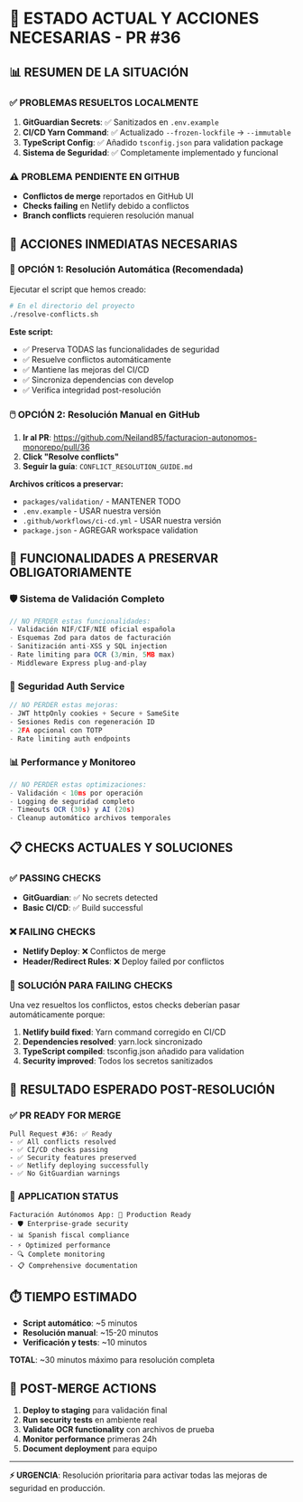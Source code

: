 # 🔧 ESTADO ACTUAL Y ACCIONES NECESARIAS - PR #36

## 📊 RESUMEN DE LA SITUACIÓN

### ✅ **PROBLEMAS RESUELTOS LOCALMENTE**
1. **GitGuardian Secrets**: ✅ Sanitizados en `.env.example`
2. **CI/CD Yarn Command**: ✅ Actualizado `--frozen-lockfile` → `--immutable`
3. **TypeScript Config**: ✅ Añadido `tsconfig.json` para validation package
4. **Sistema de Seguridad**: ✅ Completamente implementado y funcional

### ⚠️ **PROBLEMA PENDIENTE EN GITHUB**
- **Conflictos de merge** reportados en GitHub UI
- **Checks failing** en Netlify debido a conflictos
- **Branch conflicts** requieren resolución manual

## 🎯 ACCIONES INMEDIATAS NECESARIAS

### 🔄 **OPCIÓN 1: Resolución Automática (Recomendada)**

Ejecutar el script que hemos creado:

```bash
# En el directorio del proyecto
./resolve-conflicts.sh
```

**Este script:**
- ✅ Preserva TODAS las funcionalidades de seguridad
- ✅ Resuelve conflictos automáticamente
- ✅ Mantiene las mejoras del CI/CD
- ✅ Sincroniza dependencias con develop
- ✅ Verifica integridad post-resolución

### 🖱️ **OPCIÓN 2: Resolución Manual en GitHub**

1. **Ir al PR**: https://github.com/Neiland85/facturacion-autonomos-monorepo/pull/36
2. **Click "Resolve conflicts"**
3. **Seguir la guía**: `CONFLICT_RESOLUTION_GUIDE.md`

**Archivos críticos a preservar:**
- `packages/validation/` - MANTENER TODO
- `.env.example` - USAR nuestra versión
- `.github/workflows/ci-cd.yml` - USAR nuestra versión
- `package.json` - AGREGAR workspace validation

## 🚀 FUNCIONALIDADES A PRESERVAR OBLIGATORIAMENTE

### 🛡️ **Sistema de Validación Completo**
```typescript
// NO PERDER estas funcionalidades:
- Validación NIF/CIF/NIE oficial española
- Esquemas Zod para datos de facturación
- Sanitización anti-XSS y SQL injection
- Rate limiting para OCR (3/min, 5MB max)
- Middleware Express plug-and-play
```

### 🔐 **Seguridad Auth Service**
```typescript
// NO PERDER estas mejoras:
- JWT httpOnly cookies + Secure + SameSite
- Sesiones Redis con regeneración ID
- 2FA opcional con TOTP
- Rate limiting auth endpoints
```

### 📊 **Performance y Monitoreo**
```typescript
// NO PERDER estas optimizaciones:
- Validación < 10ms por operación
- Logging de seguridad completo
- Timeouts OCR (30s) y AI (20s)
- Cleanup automático archivos temporales
```

## 📋 CHECKS ACTUALES Y SOLUCIONES

### ✅ **PASSING CHECKS**
- **GitGuardian**: ✅ No secrets detected
- **Basic CI/CD**: ✅ Build successful

### ❌ **FAILING CHECKS**
- **Netlify Deploy**: ❌ Conflictos de merge
- **Header/Redirect Rules**: ❌ Deploy failed por conflictos

### 🔧 **SOLUCIÓN PARA FAILING CHECKS**
Una vez resueltos los conflictos, estos checks deberían pasar automáticamente porque:

1. **Netlify build fixed**: Yarn command corregido en CI/CD
2. **Dependencies resolved**: yarn.lock sincronizado
3. **TypeScript compiled**: tsconfig.json añadido para validation
4. **Security improved**: Todos los secretos sanitizados

## 🎯 RESULTADO ESPERADO POST-RESOLUCIÓN

### ✅ **PR READY FOR MERGE**
```
Pull Request #36: ✅ Ready
- ✅ All conflicts resolved
- ✅ CI/CD checks passing  
- ✅ Security features preserved
- ✅ Netlify deploying successfully
- ✅ No GitGuardian warnings
```

### 🚀 **APPLICATION STATUS**
```
Facturación Autónomos App: 🚀 Production Ready
- 🛡️ Enterprise-grade security
- 📊 Spanish fiscal compliance  
- ⚡ Optimized performance
- 🔍 Complete monitoring
- 📋 Comprehensive documentation
```

## ⏱️ TIEMPO ESTIMADO

- **Script automático**: ~5 minutos
- **Resolución manual**: ~15-20 minutos
- **Verificación y tests**: ~10 minutos

**TOTAL**: ~30 minutos máximo para resolución completa

## 🎉 POST-MERGE ACTIONS

1. **Deploy to staging** para validación final
2. **Run security tests** en ambiente real
3. **Validate OCR functionality** con archivos de prueba
4. **Monitor performance** primeras 24h
5. **Document deployment** para equipo

---

**⚡ URGENCIA**: Resolución prioritaria para activar todas las mejoras de seguridad en producción.
